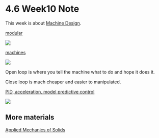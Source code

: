 # 4.6 Week10 Note

This week is about [Machine Design](http://academy.cba.mit.edu/classes/machine_design/index.html).

[modular](http://mtm.cba.mit.edu/machines/stages/)

![](http://mtm.cba.mit.edu/machines/stages/img/stages2.gif)

[machines](http://mtm.cba.mit.edu/machines/mtm_snap-lock/index.html)

![](http://mtm.cba.mit.edu/machines/mtm_snap-lock/002/mtm_snap-lock2.jpg)

Open loop is where you tell the machine what to do and hope it does it.

Close loop is much cheaper and easier to manipulated.


[PID, acceleration, model predictive control](http://www.amazon.com/gp/reader/0135897637/ref=sib_dp_pt#reader-link)

![](http://ecx.images-amazon.com/images/I/41RFHBj6-CL._AC_UL115_.jpg)

## More materials
[Applied Mechanics of Solids](http://solidmechanics.org/)


